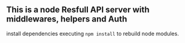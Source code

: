 ## This is a node Resfull API server with middlewares, helpers and Auth


install dependencies executing ```npm install``` to rebuild node modules. 
